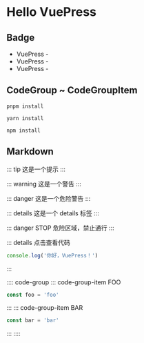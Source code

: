 # Hello VuePress 

## Badge 
- VuePress - <Badge type="tip" text="v2" vertical="top" />
- VuePress - <Badge type="warning" text="v2" vertical="middle" />
- VuePress - <Badge type="danger" text="v2" vertical="bottom" />


## CodeGroup ~ CodeGroupItem 

<CodeGroup>
  <CodeGroupItem title="PNPM">

```bash:no-line-numbers
pnpm install
```

  </CodeGroupItem>

  <CodeGroupItem title="YARN">

```bash:no-line-numbers
yarn install
```

  </CodeGroupItem>

  <CodeGroupItem title="NPM" active>

```bash:no-line-numbers
npm install
```

  </CodeGroupItem>
</CodeGroup>

## Markdown 

::: tip
这是一个提示
:::

::: warning
这是一个警告
:::

::: danger
这是一个危险警告
:::

::: details
这是一个 details 标签
:::

::: danger STOP
危险区域，禁止通行
:::

::: details 点击查看代码
```ts
console.log('你好，VuePress！')
```
:::


:::: code-group
::: code-group-item FOO
```ts
const foo = 'foo'
```
:::
::: code-group-item BAR
```ts
const bar = 'bar'
```
:::
::::